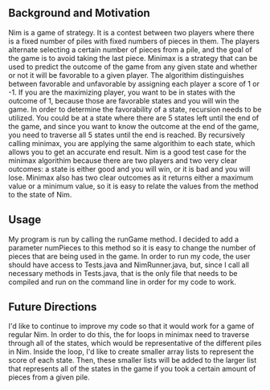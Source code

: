 
## Background and Motivation
Nim is a game of strategy. It is a contest between two players where there is a fixed number of piles with fixed numbers of pieces in them. The players alternate selecting a certain number of pieces from a pile, and the goal of the game is to avoid taking the last piece. Minimax is a strategy that can be used to predict the outcome of the game from any given state and whether or not it will be favorable to a given player. The algorithim distinguishes between favorable and unfavorable by assigning each player a score of 1 or -1. If you are the maximizing player, you want to be in states with the outcome of 1, because those are favorable states and you will win the game. In order to determine the favorability of a state, recursion needs to be utilized. You could be at a state where there are 5 states left until the end of the game, and since you want to know the outcome at the end of the game, you need to traverse all 5 states until the end is reached. By recursively calling minimax, you are applying the same algorithim to each state, which allows you to get an accurate end result. Nim is a good test case for the minimax algorithim because there are two players and two very clear outcomes: a state is either good and you will win, or it is bad and you will lose. Minimax also has two clear outcomes as it returns either a maximum value or a minimum value, so it is easy to relate the values from the method to the state of Nim.

## Usage
My program is run by calling the runGame method. I decided to add a parameter numPieces to this method so it is easy to change the number of pieces that are being used in the game. In order to run my code, the user should have access to Tests.java and NimRunner.java, but, since I call all necessary methods in Tests.java, that is the only file that needs to be compiled and run on the command line in order for my code to work. 

## Future Directions 
I'd like to continue to improve my code so that it would work for a game of regular Nim. In order to do this, the for loops in minimax need to traverse through all of the states, which would be representative of the different piles in Nim. Inside the loop, I'd like to create smaller array lists to represent the score of each state. Then, these smaller lists will be added to the larger list that represents all of the states in the game if you took a certain amount of pieces from a given pile. 